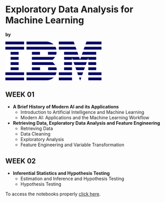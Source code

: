 

# **Exploratory Data Analysis for Machine Learning**
**by** 

<p align="left">
<img src="Images/ibm-logo.png" width="300" />
</p>

## **WEEK 01**
* **A Brief History of Modern AI and its Applications**
    * Introduction to Artificial Intelligence and Machine Learning
    * Modern AI: Applications and the Machine Learning Workflow
* **Retrieving Data, Exploratory Data Analysis and Feature Engineering**
    * Retrieving Data
    * Data Cleaning
    * Exploratory Analysis
    * Feature Engineering and Variable Transformation
## **WEEK 02**
* **Inferential Statistics and Hypothesis Testing**
    * Estimation and Inference and Hypothesis Testing
    * Hypothesis Testing

To access the notebooks properly [click here](https://nbviewer.jupyter.org/github/Raoni-Silva/IBM_MachineLearning/tree/main/01%20-%20Exploratory%20Data%20Analysis%20for%20Machine%20Learning/).

